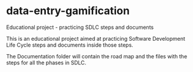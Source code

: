 # data-entry-gamification
Educational project - practicing SDLC steps and documents  

This is an educational project aimed at practicing Software Development Life Cycle steps and documents inside those steps.  

The Documentation folder will contain the road map and the files with the steps for all the phases in SDLC.  
